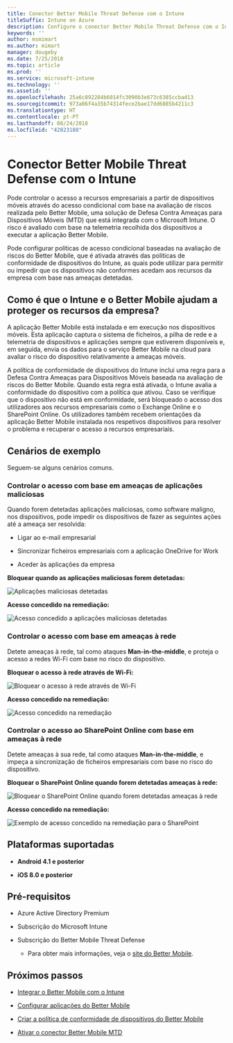 ```yaml
---
title: Conector Better Mobile Threat Defense com o Intune
titleSuffix: Intune on Azure
description: Configure o conector Better Mobile Threat Defense com o Intune.
keywords: ''
author: msmimart
ms.author: mimart
manager: dougeby
ms.date: 7/25/2018
ms.topic: article
ms.prod: ''
ms.service: microsoft-intune
ms.technology: ''
ms.assetid: ''
ms.openlocfilehash: 25a6c892284b6014fc3090b3e673c6385ccbad13
ms.sourcegitcommit: 973a06f4a35b74314fece2bae17dd6885b4211c3
ms.translationtype: HT
ms.contentlocale: pt-PT
ms.lasthandoff: 08/24/2018
ms.locfileid: "42823188"
---
```

# <a name="better-mobile-threat-defense-connector-with-intune"></a>Conector Better Mobile Threat Defense com o Intune

Pode controlar o acesso a recursos empresariais a partir de dispositivos móveis através do acesso condicional com base na avaliação de riscos realizada pelo Better Mobile, uma solução de Defesa Contra Ameaças para Dispositivos Móveis (MTD) que está integrada com o Microsoft Intune. O risco é avaliado com base na telemetria recolhida dos dispositivos a executar a aplicação Better Mobile.

Pode configurar políticas de acesso condicional baseadas na avaliação de riscos do Better Mobile, que é ativada através das políticas de conformidade de dispositivos do Intune, as quais pode utilizar para permitir ou impedir que os dispositivos não conformes acedam aos recursos da empresa com base nas ameaças detetadas.

## <a name="how-do-intune-and-better-mobile-help-protect-your-company-resources"></a>Como é que o Intune e o Better Mobile ajudam a proteger os recursos da empresa?

A aplicação Better Mobile está instalada e em execução nos dispositivos móveis. Esta aplicação captura o sistema de ficheiros, a pilha de rede e a telemetria de dispositivos e aplicações sempre que estiverem disponíveis e, em seguida, envia os dados para o serviço Better Mobile na cloud para avaliar o risco do dispositivo relativamente a ameaças móveis.

A política de conformidade de dispositivos do Intune inclui uma regra para a Defesa Contra Ameaças para Dispositivos Móveis baseada na avaliação de riscos do Better Mobile. Quando esta regra está ativada, o Intune avalia a conformidade do dispositivo com a política que ativou. Caso se verifique que o dispositivo não está em conformidade, será bloqueado o acesso dos utilizadores aos recursos empresariais como o Exchange Online e o SharePoint Online. Os utilizadores também recebem orientações da aplicação Better Mobile instalada nos respetivos dispositivos para resolver o problema e recuperar o acesso a recursos empresariais.

## <a name="sample-scenarios"></a>Cenários de exemplo

Seguem-se alguns cenários comuns.

### <a name="control-access-based-on-threats-from-malicious-apps"></a>Controlar o acesso com base em ameaças de aplicações maliciosas

Quando forem detetadas aplicações maliciosas, como software maligno, nos dispositivos, pode impedir os dispositivos de fazer as seguintes ações até a ameaça ser resolvida:

-   Ligar ao e-mail empresarial

-   Sincronizar ficheiros empresariais com a aplicação OneDrive for Work

-   Aceder às aplicações da empresa

**Bloquear quando as aplicações maliciosas forem detetadas:**

![Aplicações maliciosas detetadas](./media/better_mobile_maliciousapps_blocked.png)

**Acesso concedido na remediação:**

![Acesso concedido a aplicações maliciosas detetadas](./media/better_mobile_maliciousapps_unblocked.png)

### <a name="control-access-based-on-threat-to-network"></a>Controlar o acesso com base em ameaças à rede

Detete ameaças à rede, tal como ataques **Man-in-the-middle**, e proteja o acesso a redes Wi-Fi com base no risco do dispositivo.

**Bloquear o acesso à rede através de Wi-Fi:**

![Bloquear o acesso à rede através de Wi-Fi](./media/better_mobile_network_wifi_blocked.png)

**Acesso concedido na remediação:**

![Acesso concedido na remediação](./media/better_mobile_network_wifi_unblocked.png)

### <a name="control-access-to-sharepoint-online-based-on-threat-to-network"></a>Controlar o acesso ao SharePoint Online com base em ameaças à rede

Detete ameaças à sua rede, tal como ataques **Man-in-the-middle**, e impeça a sincronização de ficheiros empresariais com base no risco do dispositivo.

**Bloquear o SharePoint Online quando forem detetadas ameaças à rede:**

![Bloquear o SharePoint Online quando forem detetadas ameaças à rede](./media/better_mobile_network_spo_blocked.png)

**Acesso concedido na remediação:**

![Exemplo de acesso concedido na remediação para o SharePoint](./media/better_mobile_network_spo_unblocked.png)

## <a name="supported-platforms"></a>Plataformas suportadas

-   **Android 4.1 e posterior**

-   **iOS 8.0 e posterior**

## <a name="prerequisites"></a>Pré-requisitos

-   Azure Active Directory Premium

-   Subscrição do Microsoft Intune

-   Subscrição do Better Mobile Threat Defense

    -   Para obter mais informações, veja o [site do Better Mobile](https://www.better.mobi/).

## <a name="next-steps"></a>Próximos passos

- [Integrar o Better Mobile com o Intune](better-mobile-mtd-connector-integration.md)

- [Configurar aplicações do Better Mobile](mtd-apps-ios-app-configuration-policy-add-assign.md)

- [Criar a política de conformidade de dispositivos do Better Mobile](mtd-device-compliance-policy-create.md)

- [Ativar o conector Better Mobile MTD](mtd-connector-enable.md)